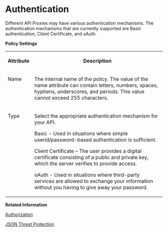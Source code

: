 <!-- loiofa6eec4f9ffc45aa89f8a2155b855ca4 -->

# Authentication

Different API Proxies may have various authentication mechanisms. The authentication mechanisms that are currently supported are Basic authentication, Client Certificate, and oAuth.

**Policy Settings**


<table>
<tr>
<th valign="top">

Attribute



</th>
<th valign="top">

Description



</th>
</tr>
<tr>
<td valign="top">

Name



</td>
<td valign="top">

The internal name of the policy. The value of the name attribute can contain letters, numbers, spaces, hyphens, underscores, and periods. This value cannot exceed 255 characters.



</td>
</tr>
<tr>
<td valign="top">

Type



</td>
<td valign="top">

Select the appropriate authentication mechanism for your API.

Basic - Used in situations where simple userid/password-based authentication is sufficient.

Client Certificate – The user provides a digital certificate consisting of a public and private key, which the server verifies to provide access.

oAuth - Used in situations where third-party services are allowed to exchange your information without you having to give away your password.



</td>
</tr>
</table>

**Related Information**  


[Authorization](authorization-6658409.md "This policy evaluates whether a user should be permitted to access a protected API.")

[JSON Threat Protection](json-threat-protection-c4991a6.md "Minimizes the risk posed by content-level attacks by enabling specific limits on various JSON structures, such as arrays and strings.")


